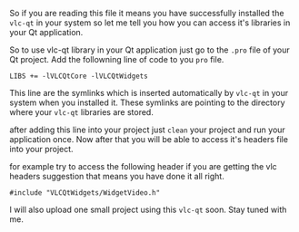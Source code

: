 So if you are reading this file it means you have successfully installed the ```vlc-qt``` in your system so let me tell you how you can access it's libraries in your Qt application.

So to use vlc-qt library in your Qt application just go to the ```.pro``` file of your Qt project.
Add the followning line of code to you ```pro``` file.

```
LIBS += -lVLCQtCore -lVLCQtWidgets
```
This line are the symlinks which is inserted automatically by ```vlc-qt``` in your system when you installed it. These symlinks are pointing to the directory where your ```vlc-qt```
libraries are stored.

after adding this line into your project just ```clean``` your project and run your application once.
Now after that you will be able to access it's headers file into your project.

for example try to access the following header if you are getting the vlc headers suggestion that means you have done it all right.
```
#include "VLCQtWidgets/WidgetVideo.h"
```
I will also upload one small project using this ```vlc-qt``` soon. Stay tuned with me.

